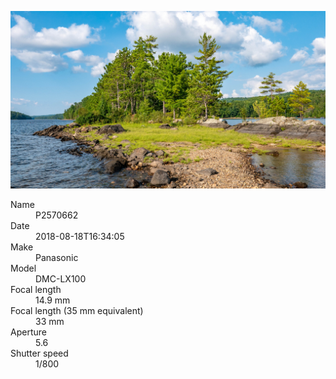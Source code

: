 [![P2570662](/photos/hd/P2570662.jpg)](/photos/full/P2570662.jpg?raw=true)

<dl>
  <dt>Name</dt>
  <dd>P2570662</dd>
  <dt>Date</dt>
  <dd>2018-08-18T16:34:05</dd>
  <dt>Make</dt>
  <dd>Panasonic</dd>
  <dt>Model</dt>
  <dd>DMC-LX100</dd>
  <dt>Focal length</dt>
  <dd>14.9 mm</dd>
  <dt>Focal length (35 mm equivalent)</dt>
  <dd>33 mm</dd>
  <dt>Aperture</dt>
  <dd>5.6</dd>
  <dt>Shutter speed</dt>
  <dd>1/800</dd>
</dl>
